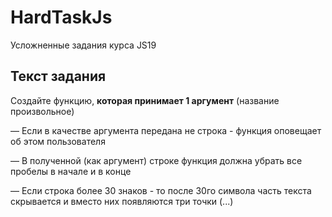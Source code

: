 # HardTaskJs
Усложненные задания курса JS19

## Текст задания

 Создайте функцию, **которая принимает 1 аргумент** (название произвольное)

— Если в качестве аргумента передана не строка - функция оповещает об этом пользователя

— В полученной (как аргумент) строке функция должна убрать все пробелы в начале и в конце

— Если строка более 30 знаков - то после 30го символа часть текста скрывается и вместо них появляются три точки (...)

